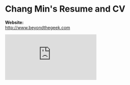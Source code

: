 # Chang Min's Resume and CV

**Website:**<br>
http://www.beyondthegeek.com

![alt text](https://github.com/ChangMinPark/cv/blob/master/CV.pdf)


